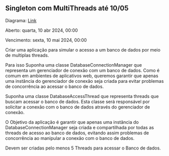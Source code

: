 ## Singleton com MultiThreads até 10/05

Diagrama: [Link](https://drive.google.com/file/d/1Br5MW7l0oqrp5SX0CuTF65AxLy9YOVUe/view?usp=sharing)

Aberto: quarta, 10 abr 2024, 00:00

Vencimento: sexta, 10 mai 2024, 00:00

Criar uma aplicação para simular o acesso a um banco de dados por meio de multiplas threads. 

Para isso Suponha uma classe DatabaseConnectionManager que representa um gerenciador de conexão com um banco de dados. Como é comum em ambientes de aplicativos web, queremos garantir que apenas uma instância do gerenciador de conexão seja criada para evitar problemas de concorrência ao acessar o banco de dados.

Suponha uma classe DatabaseAccessThread que representa threads que buscam acessar o banco de dados. Esta classe será responsável por solicitar a conexão com o banco de dados através do gerenciador de conexão.

O Objetivo da aplicação é garantir que apenas uma instância do DatabaseConnectionManager seja criada e compartilhada por todas as threads de acesso ao banco de dados, evitando assim problemas de concorrência ao manipular a conexão com o banco de dados.

Devem ser criadas pelo menos 5 Threads para acessar o Banco de dados. 